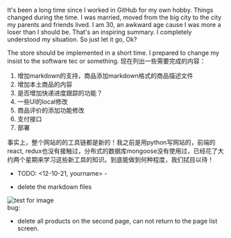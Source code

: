 It's been a long time since I worked in GitHub for my own hobby. Things changed during the time. I was married, moved from the big city to the city my parents and friends lived. I am 30, an awkward age cause I was more a loser than I should be.
That's an inspiring summary. I completely understood my situation. So just let it go, Ok?

The store should be implemented in a short time. I prepared to change my insist to the software tec or something.
现在列出一些需要完成的内容：
1. 增加markdown的支持，商品添加markdown格式的商品描述文件
2. 增加本土商品的内容
3. 是否增加快递进度跟踪的功能？
4. 一些UI的local修改
5. 商品评价的添加功能修改
6. 支付接口
7. 部署

事实上，整个网站的的工具链都是新的！我之前是用python写网站的，前端的react, redux也没有接触过，分布式的数据库mongoose没有使用过，已经花了大约两个星期来学习这些新工具的知识。到底能做到何种程度，我们拭目以待！

- TODO:  <12-10-21, yourname> -

* delete the markdown files

![test for image](test.jpg "opt title")  
bug:  
* delete all products on the second page, can not return to the page list screen.

